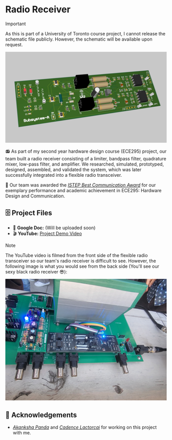 # Radio Receiver

>[!IMPORTANT]
> As this is part of a University of Toronto course project, I cannot release the schematic file publicly. However, the schematic will be available upon request.


![head](https://github.com/thejoonho/radio-receiver/blob/main/images/radio-receiver.jpeg)

📻 As part of my second year hardware design course (ECE295) project, our team built a radio receiver consisting of a limiter, bandpass filter, quadrature mixer, low-pass filter, and amplifier. We researched, simulated, prototyped, designed, assembled, and validated the system, which was later successfully integrated into a flexible radio transceiver.

🌟 Our team was awarded the _[ISTEP Best Communication Award](https://github.com/thejoonho/radio-receiver/blob/main/award.pdf)_ for our exemplary performance and academic achievement in ECE295: Hardware Design and Communication.


## 🗄️ Project Files
- 📑 **Google Doc:** (Will be uploaded soon) 
- 🎬 **YouTube:** [Project Demo Video](https://www.youtube.com/watch?v=JGLR_uTyv3c)

>[!NOTE]
> The YouTube video is filmed from the front side of the flexible radio transceiver so our team's radio receiver is difficult to see. However, the following image is what you would see from the back side (You'll see our sexy black radio receiver 😎):
>
> ![flexible radio transceiver (back side)](https://github.com/thejoonho/radio-receiver/blob/main/images/radio-receiver-integrated1.jpeg)

## 💐 Acknowledgements

- *[Akanksha Panda](https://www.linkedin.com/in/akanksha-panda0/)* and *[Cadence Lactorcai](https://www.linkedin.com/in/cadence-latorcai/)* for working on this project with me. 

